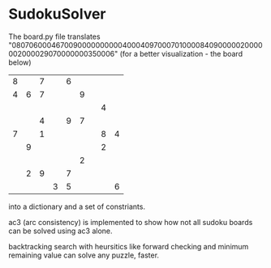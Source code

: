 # SudokuSolver

The board.py file translates "080706000467009000000000040004097000701000084090000020000002000029070000000350006" (for a better visualization - the board below)
  
|   |   |   |   |   |   |   |   |   |
|---|---|---|---|---|---|---|---|---|
| 8 |   | 7 |   | 6 |   |   |   |   |
| 4 | 6 | 7 |   |   | 9 |   |   |   |
|   |   |   |   |   |   |   | 4 |   |
|   |   | 4 |   | 9 | 7 |   |   |   |
| 7 |   | 1 |   |   |   |   | 8 | 4 |
|   | 9 |   |   |   |   |   | 2 |   |
|   |   |   |   |   | 2 |   |   |   |
|   | 2 | 9 |   | 7 |   |   |   |   |
|   |   |   | 3 | 5 |   |   |   | 6 |
  
into a dictionary and a set of constriants.

ac3 (arc consistency) is implemented to show how not all sudoku boards can be solved using ac3 alone.

backtracking search with heursitics like forward checking and minimum remaining value can solve any puzzle, faster.
  
